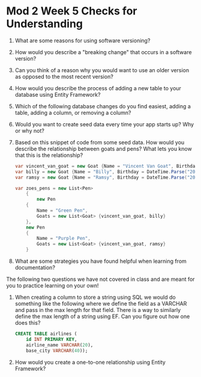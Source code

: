 # Mod 2 Week 5 Checks for Understanding

1. What are some reasons for using software versioning?

1. How would you describe a "breaking change" that occurs in a software version?

1. Can you think of a reason why you would want to use an older version as opposed to the most recent version?

1. How would you describe the process of adding a new table to your database using Entity Framework?

1. Which of the following database changes do you find easiest, adding a table, adding a column, or removing a column?

1. Would you want to create seed data every time your app starts up? Why or why not?

1. Based on this snippet of code from some seed data. How would you describe the relationship between goats and pens? What lets you know that this is the relationship?

    ```C#
    var vincent_van_goat = new Goat {Name = "Vincent Van Goat", Birthday = DateTime.Parse("2008-06-15T13:45:30-07:00").ToUniversalTime()};
    var billy = new Goat {Name = "Billy", Birthday = DateTime.Parse("2021-01-15T11:45:02-07:00").ToUniversalTime()};
    var ramsy = new Goat {Name = "Ramsy", Birthday = DateTime.Parse("2010-01-15T11:45:02-07:00").ToUniversalTime()};

    var zoes_pens = new List<Pen>
        {
            new Pen
        {
            Name = "Green Pen",
            Goats = new List<Goat> {vincent_van_goat, billy}
        },
        new Pen
        {
            Name = "Purple Pen",
            Goats = new List<Goat> {vincent_van_goat, ramsy}
        }
    ```

1. What are some strategies you have found helpful when learning from documentation?

The following two questions we have not covered in class and are meant for you to practice learning on your own!

1. When creating a column to store a string using SQL we would do something like the following where we define the field as a VARCHAR and pass in the max length for that field. There is a way to similarly define the max length of a string using EF. Can you figure out how one does this?

    ```SQL
    CREATE TABLE airlines (
        id INT PRIMARY KEY, 
        airline_name VARCHAR(20), 
        base_city VARCHAR(40));

    ```

1. How would you create a one-to-one relationship using Entity Framework?